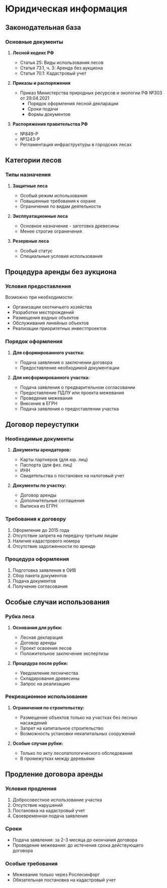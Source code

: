 # Юридическая информация

## Законодательная база

### Основные документы

1. **Лесной кодекс РФ**

   - Статья 25: Виды использования лесов
   - Статья 73.1, ч. 3: Аренда без аукциона
   - Статья 70.1: Кадастровый учет

2. **Приказы и распоряжения**

   - Приказ Министерства природных ресурсов и экологии РФ №303 от 29.04.2021
     - Порядок оформления лесной декларации
     - Сроки подачи
     - Формы документов

3. **Распоряжения правительства РФ**
   - №849-Р
   - №1243-Р
   - Регламентация инфраструктуры в городских лесах

## Категории лесов

### Типы назначения

1. **Защитные леса**

   - Особый режим использования
   - Повышенные требования к охране
   - Ограничения по видам деятельности

2. **Эксплуатационные леса**

   - Основное назначение - заготовка древесины
   - Менее строгие ограничения

3. **Резервные леса**
   - Особый статус
   - Специальные условия использования

## Процедура аренды без аукциона

### Условия предоставления

Возможно при необходимости:

- Организации охотничьего хозяйства
- Разработки месторождений
- Размещения водных объектов
- Обслуживания линейных объектов
- Реализации приоритетных инвестпроектов

### Порядок оформления

1. **Для сформированного участка:**

   - Подача заявления о заключении договора
   - Предоставление необходимой документации

2. **Для несформированного участка:**
   - Подача заявления о предварительном согласовании
   - Предоставление ПДЛУ или проекта межевания
   - Проведение межевания
   - Внесение в ЕГРН
   - Подача заявления о предоставлении участка

## Договор переуступки

### Необходимые документы

1. **Документы арендаторов:**

   - Карты партнеров (для юр. лиц)
   - Паспорта (для физ. лиц)
   - ИНН
   - Свидетельства о постановке на налоговый учет

2. **Документы по участку:**
   - Договор аренды
   - Дополнительные соглашения
   - Выписка из ЕГРН

### Требования к договору

1. Оформление до 2015 года
2. Отсутствие запрета на передачу третьим лицам
3. Наличие кадастрового номера
4. Отсутствие задолженности по аренде

### Процедура оформления

1. Подготовка заявления в ОИВ
2. Сбор пакета документов
3. Подача документов
4. Получение согласования

## Особые случаи использования

### Рубка леса

1. **Основания для рубки:**

   - Лесная декларация
   - Договор аренды
   - Проект освоения лесов
   - Положительное заключение экспертизы

2. **Процедура после рубки:**
   - Уведомление лесничества
   - Складирование древесины
   - Запрос на реализацию

### Рекреационное использование

1. **Ограничения по строительству:**

   - Размещение объектов только на участках без лесных насаждений
   - Запрет на капитальное строительство
   - Возможность установки некапитальных сооружений

2. **Особые случаи рубки:**
   - Только по акту лесопатологического обследования
   - В промежутках между деревьями

## Продление договора аренды

### Условия продления

1. Добросовестное использование участка
2. Отсутствие нарушений
3. Постановка на кадастровый учет
4. Своевременная подача заявления

### Сроки

- Подача заявления: за 2-3 месяца до окончания договора
- Проведение межевания: до истечения срока действующего договора

### Особые требования

- Межевание только через Рослесинфорг
- Обязательная постановка на кадастровый учет
